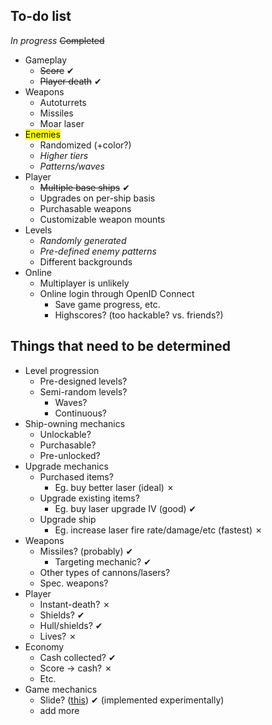 To-do list
----------

*In progress*
<s>Completed</s>

* Gameplay
	* <s>Score</s> ✔
	* <s>Player death</s> ✔
* Weapons
	* Autoturrets
	* Missiles
	* Moar laser
* <span style="background: yellow">Enemies</span>
	* Randomized (+color?)
	* *Higher tiers*
	* *Patterns/waves*
* Player
	* <s>Multiple base ships</s> ✔
	* Upgrades on per-ship basis
	* Purchasable weapons
	* Customizable weapon mounts
* Levels
	* *Randomly generated*
	* *Pre-defined enemy patterns*
	* Different backgrounds
* Online
	* Multiplayer is unlikely
	* Online login through OpenID Connect
		* Save game progress, etc.
		* Highscores? (too hackable?  vs. friends?)


Things that need to be determined
------
* Level progression
	* Pre-designed levels?
	* Semi-random levels?
		* Waves?
		* Continuous?
* Ship-owning mechanics
	* Unlockable?
	* Purchasable?
	* Pre-unlocked?
* Upgrade mechanics
	* Purchased items?
		* Eg. buy better laser (ideal) ✗
	* Upgrade existing items?
		* Eg. buy laser upgrade IV (good) ✔
	* Upgrade ship
		* Eg. increase laser fire rate/damage/etc (fastest) ✗
* Weapons
	* Missiles? (probably) ✔
		* Targeting mechanic? ✔
	* Other types of cannons/lasers?
	* Spec. weapons?
* Player
	* Instant-death? ✗
	* Shields?  ✔
	* Hull/shields? ✔
	* Lives? ✗
* Economy
	* Cash collected? ✔
	* Score -> cash? ✗
	* Etc.
* Game mechanics
	* Slide? (<a href="https://www.youtube.com/watch?v=azCnpbj9Wl4#t=206">this</a>) ✔ (implemented experimentally)
	* add more
